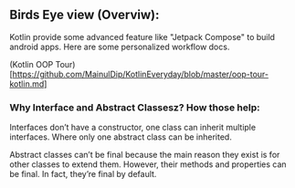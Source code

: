## Birds Eye view (Overviw):
Kotlin provide some advanced feature like "Jetpack Compose" to build android apps. Here are some personalized workflow docs.

(Kotlin OOP Tour)[https://github.com/MainulDip/KotlinEveryday/blob/master/oop-tour-kotlin.md]

### Why Interface and Abstract Classesz? How those help:
Interfaces don’t have a constructor, one class can inherit multiple interfaces. Where only one abstract class can be inherited.

Abstract classes can’t be final because the main reason they exist is for other classes to extend them. However, their methods and properties can be final. In fact, they’re final by default.